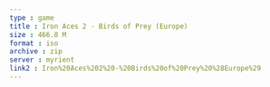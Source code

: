 ```yaml
---
type : game
title : Iron Aces 2 - Birds of Prey (Europe)
size : 466.8 M
format : iso
archive : zip
server : myrient
link2 : Iron%20Aces%202%20-%20Birds%20of%20Prey%20%28Europe%29
---
```


